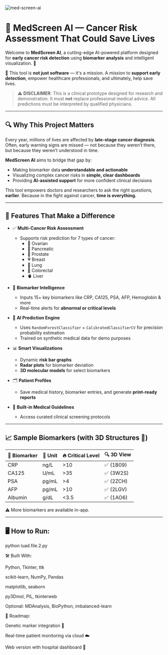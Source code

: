 ![med-screen-ai](https://github.com/user-attachments/assets/cac8bb5a-fef9-4f52-8e3e-2659d9f35d32)
# 🧠 MedScreen AI — Cancer Risk Assessment That Could Save Lives

Welcome to **MedScreen AI**, a cutting-edge AI-powered platform designed for **early cancer risk detection** using **biomarker analysis** and intelligent visualization. 🧬

🎯 This tool is **not just software** — it's a mission. A mission to **support early detection**, empower healthcare professionals, and ultimately, help save lives.

> ⚠️ **DISCLAIMER**: This is a clinical prototype designed for research and demonstration. It must **not** replace professional medical advice. All predictions must be interpreted by qualified physicians.

---

## 🔍 Why This Project Matters

Every year, millions of lives are affected by **late-stage cancer diagnosis**. Often, early warning signs are missed — not because they weren’t there, but because they weren’t understood in time.

**MedScreen AI** aims to bridge that gap by:
- Making biomarker data **understandable and actionable**
- Visualizing complex cancer risks in **simple, clear dashboards**
- Providing **AI-assisted support** for more confident clinical decisions

This tool empowers doctors and researchers to ask the right questions, **earlier**. Because in the fight against cancer, **time is everything.**

---

## 🚀 Features That Make a Difference

- ✅ **Multi-Cancer Risk Assessment**
  - Supports risk prediction for 7 types of cancer:
    - 🧬 Ovarian
    - 🦷 Pancreatic
    - 💪 Prostate
    - 💗 Breast
    - 💨 Lung
    - 🧻 Colorectal
    - 🫀 Liver

- 🔬 **Biomarker Intelligence**
  - Inputs 15+ key biomarkers like CRP, CA125, PSA, AFP, Hemoglobin & more
  - Real-time alerts for **abnormal or critical levels**

- 🧠 **AI Prediction Engine**
  - Uses `RandomForestClassifier` + `CalibratedClassifierCV` for precision probability estimation
  - Trained on synthetic medical data for demo purposes

- 📊 **Smart Visualizations**
  - Dynamic **risk bar graphs**
  - **Radar plots** for biomarker deviation
  - **3D molecular models** for select biomarkers

- 🗂️ **Patient Profiles**
  - Save medical history, biomarker entries, and generate **print-ready reports**

- 🔐 **Built-in Medical Guidelines**
  - Access curated clinical screening protocols

---

## 📈 Sample Biomarkers (with 3D Structures 🧬)

| 🧪 Biomarker | 📏 Unit | 🔥 Critical Level | 🔍 3D View |
|-------------|---------|-------------------|------------|
| CRP         | ng/L    | >10               | ✅ (1B09)   |
| CA125       | U/mL    | >35               | ✅ (3W2S)   |
| PSA         | pg/mL   | >4                | ✅ (2ZCH)   |
| AFP         | pg/mL   | >10               | ✅ (2LGV)   |
| Albumin     | g/dL    | <3.5              | ✅ (1AO6)   |

⚠️ More biomarkers are available in-app.

---

## 🖥️ How to Run:

python luad.file.2.py

🛠️ Built With:

Python, Tkinter, ttk

scikit-learn, NumPy, Pandas

matplotlib, seaborn

py3Dmol, PIL, tkinterweb

Optional: MDAnalysis, BioPython, imbalanced-learn

🎯 Roadmap:

Genetic marker integration 🧬

Real-time patient monitoring via cloud ☁️

Web version with hospital dashboard 🏥

